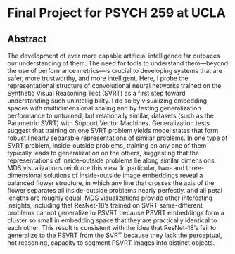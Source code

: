 # Final Project for PSYCH 259 at UCLA

## Abstract
The development of ever more capable artificial intelligence far outpaces our understanding of them. The need for tools to understand them—beyond the use of performance metrics—is crucial to developing systems that are safer, more trustworthy, and more intelligent. Here, I probe the representational structure of convolutional neural networks trained on the Synthetic Visual Reasoning Test (SVRT) as a first step toward understanding such unintelligibility. I do so by visualizing embedding spaces with multidimensional scaling and by testing generalization performance to untrained, but relationally similar, datasets (such as the Parametric SVRT) with Support Vector Machines. Generalization tests suggest that training on one SVRT problem yields model states that form robust linearly separable representations of similar problems. In one type of SVRT problem, inside-outside problems, training on any one of them typically leads to generalization on the others, suggesting that the representations of inside-outside problems lie along similar dimensions. MDS visualizations reinforce this view. In particular, two- and three-dimensional solutions of inside-outside image embeddings reveal a balanced flower structure, in which any line that crosses the axis of the flower separates all inside-outside problems nearly perfectly, and all petal lengths are roughly equal. MDS visualizations provide other interesting insights, including that ResNet-18’s trained on SVRT same-different problems cannot generalize to PSVRT because PSVRT embeddings form a cluster so small in embedding space that they are practically identical to each other. This result is consistent with the idea that ResNet-18’s fail to generalize to the PSVRT from the SVRT because they lack the perceptual, not reasoning, capacity to segment PSVRT images into distinct objects.
